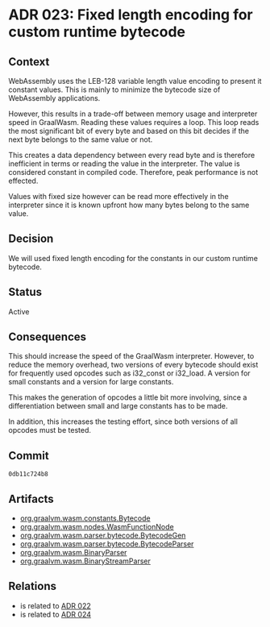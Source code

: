 # ADR 023: Fixed length encoding for custom runtime bytecode

## Context

WebAssembly uses the LEB-128 variable length value encoding to present it constant values. 
This is mainly to minimize the bytecode size of WebAssembly applications.

However, this results in a trade-off between memory usage and interpreter speed in GraalWasm.
Reading these values requires a loop.
This loop reads the most significant bit of every byte and based on this bit decides if the next byte belongs to the same value or not.

This creates a data dependency between every read byte and is therefore inefficient in terms or reading the value in the interpreter.
The value is considered constant in compiled code.
Therefore, peak performance is not effected.

Values with fixed size however can be read more effectively in the interpreter since it is known upfront how many bytes belong to the same value.

## Decision

We will used fixed length encoding for the constants in our custom runtime bytecode.

## Status

Active

## Consequences

This should increase the speed of the GraalWasm interpreter.
However, to reduce the memory overhead, two versions of every bytecode should exist for frequently used opcodes such as i32_const or i32_load. A version for small constants and a version for large constants.

This makes the generation of opcodes a little bit more involving, since a differentiation between small and large constants has to be made.

In addition, this increases the testing effort, since both versions of all opcodes must be tested.

## Commit

`0db11c724b8`

## Artifacts

- [org.graalvm.wasm.constants.Bytecode](../../src/org.graalvm.wasm/src/org/graalvm/wasm/constants/Bytecode.java)
- [org.graalvm.wasm.nodes.WasmFunctionNode](../../src/org.graalvm.wasm/src/org/graalvm/wasm/nodes/WasmFunctionNode.java)
- [org.graalvm.wasm.parser.bytecode.BytecodeGen](../../src/org.graalvm.wasm/src/org/graalvm/wasm/parser/bytecode/BytecodeGen.java)
- [org.graalvm.wasm.parser.bytecode.BytecodeParser](../../src/org.graalvm.wasm/src/org/graalvm/wasm/parser/bytecode/BytecodeParser.java)
- [org.graalvm.wasm.BinaryParser](../../src/org.graalvm.wasm/src/org/graalvm/wasm/BinaryParser.java)
- [org.graalvm.wasm.BinaryStreamParser](../../src/org.graalvm.wasm/src/org/graalvm/wasm/BinaryStreamParser.java)

## Relations

- is related to [ADR 022](./adr-022.md)
- is related to [ADR 024](./adr-024.md)